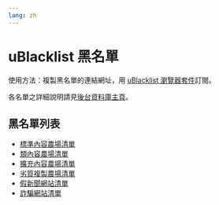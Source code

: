 ```yaml
---
lang: zh
---
```

uBlacklist 黑名單
=================

使用方法：複製黑名單的連結網址，用 [uBlacklist 瀏覽器套件](https://iorate.github.io/ublacklist/docs)訂閱。

各名單之詳細說明請見[後台資料庫主頁](./subscriptions)。

## 黑名單列表
* [標準內容農場清單](../files/blocklist-ublacklist/content-farms.txt)
* [類內容農場清單](../files/blocklist-ublacklist/nearly-content-farms.txt)
* [擴充內容農場清單](../files/blocklist-ublacklist/extra-content-farms.txt)
* [劣質複製農場清單](../files/blocklist-ublacklist/bad-cloners.txt)
* [假新聞網站清單](../files/blocklist-ublacklist/fake-news.txt)
* [詐騙網站清單](../files/blocklist-ublacklist/scam-sites.txt)
